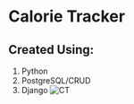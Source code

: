 # Calorie Tracker
## Created Using:

1. Python
2. PostgreSQL/CRUD
3. Django
![CT](https://user-images.githubusercontent.com/60553621/101359342-07140580-3894-11eb-934e-54f665acfce6.JPG)
